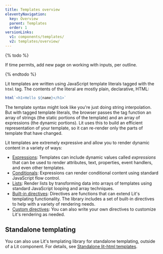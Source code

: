 ```yaml
---
title: Templates overview
eleventyNavigation:
  key: Overview
  parent: Templates
  order: 1
versionLinks:
  v1: components/templates/
  v2: templates/overview/
---
```


{% todo %}

If time permits, add new page on working with inputs, per outline.

{% endtodo %}

Lit templates are written using JavaScript template literals tagged with the `html` tag. The contents of the literal are mostly plain, declarative, HTML:

```js
html`<h1>Hello ${name}</h1>`
```

The template syntax might look like you're just doing string interpolation. But with tagged template literals, the browser passes the tag function an array of strings (the static portions of the template) and an array of expressions (the dynamic portions). Lit uses this to build an efficient representation of your template, so it can re-render only the parts of template that have changed.

Lit templates are extremely expressive and allow you to render dynamic content in a variety of ways:

 - [Expressions](/docs/v3/templates/expressions/): Templates can include dynamic values called *expressions* that can be used to render attributes, text, properties, event handlers, and even other templates.
 - [Conditionals](/docs/v3/templates/conditionals/): Expressions can render conditional content using standard JavaScript flow control.
 - [Lists](/docs/v3/templates/lists/): Render lists by transforming data into arrays of templates using standard JavaScript looping and array techniques.
 - [Built-in directives](/docs/v3/templates/directives/): Directives are functions that can extend Lit's templating functionality. The library includes a set of built-in directives to help with a variety of rendering needs.
 - [Custom directives](/docs/v3/templates/custom-directives/): You can also write your own directives to customize Lit's rendering as needed.

## Standalone templating

You can also use Lit's templating library for standalone templating, outside of a Lit component. For details, see [Standalone lit-html templates](/docs/v3/libraries/standalone-templates).
